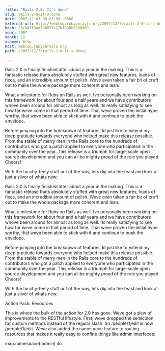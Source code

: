 ```yaml
---
title: "Rails 2.0: It's done"
slug: rails-2-0-it-s-done
date: 2007-12-07 09:03:00 -0600
external-url: http://weblog.rubyonrails.org/2007/12/7/rails-2-0-it-s-done/
hash: 23c84ff8ad790977c17bf090b0230969
year: 2007
month: 12
scheme: http
host: weblog.rubyonrails.org
path: /2007/12/7/rails-2-0-it-s-done/

---
```


Rails 2.0 is finally finished after about a year in the making. This is a fantastic release thats absolutely stuffed with great new features, loads of fixes, and an incredible amount of polish. Weve even taken a fair bit of cruft out to make the whole package more coherent and lean.



What a milestone for Ruby on Rails as well. Ive personally been working on this framework for about four and a half years and we have contributors whove been around for almost as long as well. Its really satisfying to see how far weve come in that period of time. That weve proven the initial hype worthy, that weve been able to stick with it and continue to push the envelope.



Before jumping into the breakdown of features, Id just like to extend my deep gratitude towards everyone who helped make this release possible. From the stable of merry men in the Rails core to the hundreds of contributors who got a patch applied to everyone who participated in the community over the year. This release is a triumph for large-scale open source development and you can all be mighty proud of the role you played. Cheers!



With the touchy-feely stuff out of the way, lets dig into the feast and look at just a sliver of whats new:

Rails 2.0 is finally finished after about a year in the making. This is a fantastic release thats absolutely stuffed with great new features, loads of fixes, and an incredible amount of polish. Weve even taken a fair bit of cruft out to make the whole package more coherent and lean.



What a milestone for Ruby on Rails as well. Ive personally been working on this framework for about four and a half years and we have contributors whove been around for almost as long as well. Its really satisfying to see how far weve come in that period of time. That weve proven the initial hype worthy, that weve been able to stick with it and continue to push the envelope.



Before jumping into the breakdown of features, Id just like to extend my deep gratitude towards everyone who helped make this release possible. From the stable of merry men in the Rails core to the hundreds of contributors who got a patch applied to everyone who participated in the community over the year. This release is a triumph for large-scale open source development and you can all be mighty proud of the role you played. Cheers!



With the touchy-feely stuff out of the way, lets dig into the feast and look at just a sliver of whats new:



Action Pack: Resources



This is where the bulk of the action for 2.0 has gone. Weve got a slew of improvements to the RESTful lifestyle. First, weve dropped the semicolon for custom methods instead of the regular slash. So /people/1;edit is now /people/1/edit. Weve also added the namespace feature to routing resources that makes it really easy to confine things like admin interfaces:



map.namespace(:admin) do
